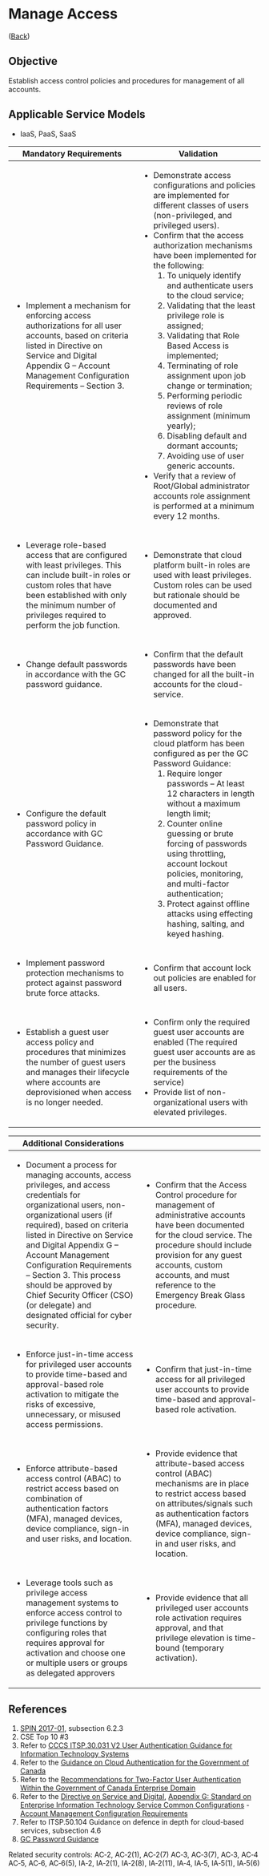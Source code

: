 # Manage Access

([Back](../README.md))

## Objective

Establish access control policies and procedures for management of all accounts.

## Applicable Service Models

- IaaS, PaaS, SaaS

| Mandatory Requirements                                                                                                                                                                                                                  | Validation                                                                                                                                                                                                                                                                                                                                                                                                                                                                                                                                                                                                                                                                                                                                                                                                                                                 |
| --------------------------------------------------------------------------------------------------------------------------------------------------------------------------------------------------------------------------------------- | ---------------------------------------------------------------------------------------------------------------------------------------------------------------------------------------------------------------------------------------------------------------------------------------------------------------------------------------------------------------------------------------------------------------------------------------------------------------------------------------------------------------------------------------------------------------------------------------------------------------------------------------------------------------------------------------------------------------------------------------------------------------------------------------------------------------------------------------------------------- |
| <ul><li>Implement a mechanism for enforcing access authorizations for all user accounts, based on criteria listed in Directive on Service and Digital Appendix G – Account Management Configuration Requirements – Section 3.</li></ul> | <ul><li>Demonstrate access configurations and policies are implemented for different classes of users (non-privileged, and privileged users).</li><li>Confirm that the access authorization mechanisms have been implemented for the following: <ol> <li>To uniquely identify and authenticate users to the cloud service;</li> <li>Validating that the least privilege role is assigned;</li> <li>Validating that Role Based Access is implemented;</li> <li>Terminating of role assignment upon job change or termination;</li> <li>Performing periodic reviews of role assignment (minimum yearly);</li> <li>Disabling default and dormant accounts;</li> <li>Avoiding use of user generic accounts.</li> </ol></li><li>Verify that a review of Root/Global administrator accounts role assignment is performed at a minimum every 12 months.</li></ul> |
| <ul><li>Leverage role-based access that are configured with least privileges. This can include built-in roles or custom roles that have been established with only the minimum number of privileges required to perform the job function.</li></ul>                                                                        | <ul><li>Demonstrate that cloud platform built-in roles are used with least privileges. Custom roles can be used but rationale should be documented and approved.</li></ul>                                                                                                                                                                                                                                                                                                                                                                                                                                                                                                                                                                                                                                                                                 |
| <ul><li>Change default passwords in accordance with the GC password guidance.</li></ul>                                                                                                                                                 | <ul><li>Confirm that the default passwords have been changed for all the built-in accounts for the cloud-service.</li></ul>                                                                                                                                                                                                                                                                                                                                                                                                                                                                                                                                                                                                                                                                                                                                |
| <ul><li>Configure the default password policy in accordance with GC Password Guidance.</li></ul>                                                                                                                                        | <ul><li>Demonstrate that password policy for the cloud platform has been configured as per the GC Password Guidance:<ol><li>Require longer passwords – At least 12 characters in length without a maximum length limit;</li><li>Counter online guessing or brute forcing of passwords using throttling, account lockout policies, monitoring, and multi-factor authentication;</li><li>Protect against offline attacks using effecting hashing, salting, and keyed hashing.</li></ol></li></ul>                                                                                                                                                                                                                                                                          |
| <ul><li>Implement password protection mechanisms to protect against password brute force attacks.</li></ul>                                                                                                                             | <ul><li>Confirm that account lock out policies are enabled for all users.</li></ul>                                                                                                                                                                                                                                                                                                                                                                                                                                                                                                                                                                                                                                                                                                                                                                        |
| <ul><li>Establish a guest user access policy and procedures that minimizes the number of guest users and manages their lifecycle where accounts are deprovisioned when access is no longer needed.</li></ul>                            | <ul><li>Confirm only the required guest user accounts are enabled (The required guest user accounts are as per the business requirements of the service)</li><li>Provide list of non-organizational users with elevated privileges.</li></ul>                                                                                                                                                                                                                                                                                                                                                                                                                                                                                                                                                                                                              |

| Additional Considerations                                                                                                                                                                                                                                                                                                                                                                                                              |                                                                                                                                                                                                                                                                                              |
| -------------------------------------------------------------------------------------------------------------------------------------------------------------------------------------------------------------------------------------------------------------------------------------------------------------------------------------------------------------------------------------------------------------------------------------- | -------------------------------------------------------------------------------------------------------------------------------------------------------------------------------------------------------------------------------------------------------------------------------------------- |
| <ul><li>Document a process for managing accounts, access privileges, and access credentials for organizational users, non-organizational users (if required), based on criteria listed in Directive on Service and Digital Appendix G – Account Management Configuration Requirements – Section 3. This process should be approved by Chief Security Officer (CSO) (or delegate) and designated official for cyber security.</li></ul> | <ul><li>Confirm that the Access Control procedure for management of administrative accounts have been documented for the cloud service. The procedure should include provision for any guest accounts, custom accounts, and must reference to the Emergency Break Glass procedure.</li></ul> |
| <ul><li>Enforce just-in-time access for privileged user accounts to provide time-based and approval-based role activation to mitigate the risks of excessive, unnecessary, or misused access permissions.</li></ul>                                                                                                                                                                                                                    | <ul><li>Confirm that just-in-time access for all privileged user accounts to provide time-based and approval-based role activation.</li></ul>                                                                                                                                                |
| <ul><li>Enforce attribute-based access control (ABAC) to restrict access based on combination of authentication factors (MFA), managed devices, device compliance, sign-in and user risks, and location.</li></ul>                                                                                                                                                                                                                     | <ul><li>Provide evidence that attribute-based access control (ABAC) mechanisms are in place to restrict access based on attributes/signals such as authentication factors (MFA), managed devices, device compliance, sign-in and user risks, and location.</li></ul>                         |
| <ul><li>Leverage tools such as privilege access management systems to enforce access control to privilege functions by configuring roles that requires approval for activation and choose one or multiple users or groups as delegated approvers</li></ul>                                                                                                                                                                             | <ul><li>Provide evidence that all privileged user accounts role activation requires approval, and that privilege elevation is time-bound (temporary activation).</li></ul>                                                                                                                   |

## References

1. [SPIN 2017-01](https://www.canada.ca/en/treasury-board-secretariat/services/access-information-privacy/security-identity-management/direction-secure-use-commercial-cloud-services-spin.html), subsection 6.2.3
2. CSE Top 10 #3
3. Refer to [CCCS ITSP.30.031 V2 User Authentication Guidance for Information Technology Systems](https://cyber.gc.ca/en/guidance/user-authentication-guidance-information-technology-systems-itsp30031-v3)
4. Refer to the [Guidance on Cloud Authentication for the Government of Canada](https://intranet.canada.ca/wg-tg/cagc-angc-eng.asp)
5. Refer to the [Recommendations for Two-Factor User Authentication Within the Government of Canada Enterprise Domain](https://intranet.canada.ca/wg-tg/rtua-rafu-eng.asp)
6. Refer to the [Directive on Service and Digital](https://www.tbs-sct.canada.ca/pol/doc-eng.aspx?id=32601), [Appendix G: Standard on Enterprise Information Technology Service Common Configurations](https://www.tbs-sct.canada.ca/pol/doc-eng.aspx?id=32713) - [Account Management Configuration Requirements](https://www.canada.ca/en/government/system/digital-government/policies-standards/enterprise-it-service-common-configurations/account.html)
7. Refer to ITSP.50.104 Guidance on defence in depth for cloud-based services, subsection 4.6
8. [GC Password Guidance](https://www.canada.ca/en/government/system/digital-government/online-security-privacy/password-guidance.html)

Related security controls: AC‑2, AC‑2(1), AC‑2(7) AC‑3, AC‑3(7), AC‑3, AC‑4 AC‑5, AC‑6, AC‑6(5), IA‑2, IA‑2(1), IA‑2(8), IA‑2(11), IA‑4, IA‑5, IA‑5(1), IA‑5(6)
